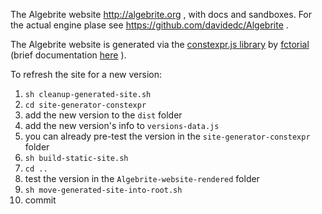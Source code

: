 The Algebrite website http://algebrite.org , with docs and sandboxes. For the actual engine plase see https://github.com/davidedc/Algebrite .

The Algebrite website is generated via the [constexpr.js library](https://github.com/fctorial/ConstexprJS) by [fctorial](https://github.com/fctorial/) (brief documentation [here](https://github.com/davidedc/Algebrite-website/blob/gh-pages/constexpr-library-docs.md) ).

To refresh the site for a new version:
1. `sh cleanup-generated-site.sh`
2. `cd site-generator-constexpr`
3. add the new version to the `dist` folder
4. add the new version's info to `versions-data.js`
5. you can already pre-test the version in the `site-generator-constexpr` folder
6. `sh build-static-site.sh`
7. `cd ..`
8. test the version in the `Algebrite-website-rendered` folder
9. `sh move-generated-site-into-root.sh`
10. commit 
